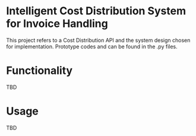 # Intelligent Cost Distribution System for Invoice Handling

This project refers to a Cost Distribution API and the system design chosen for implementation. Prototype codes and can be found in the .py files.


# Functionality

TBD

# Usage

TBD
